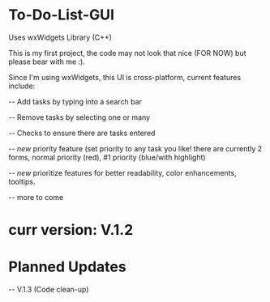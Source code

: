 # To-Do-List-GUI
Uses wxWidgets Library (C++)

This is my first project, the code may not look that nice (FOR NOW) but please bear with me :).

Since I'm using wxWidgets, this UI is cross-platform, current features include:

-- Add tasks by typing into a search bar


-- Remove tasks by selecting one or many


-- Checks to ensure there are tasks entered

-- *new* priority feature (set priority to any task you like! there are currently 2 forms, normal priority (red), #1 priority (blue/with highlight)

-- *new* prioritize features for better readability, color enhancements, tooltips.

-- more to come

 # curr version: V.1.2
 


# Planned Updates
-- V.1.3 (Code clean-up)
